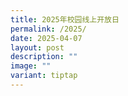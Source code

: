 ```yaml
---
title: 2025年校园线上开放日
permalink: /2025/
date: 2025-04-07
layout: post
description: ""
image: ""
variant: tiptap
---
```

